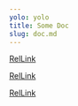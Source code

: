 ```yaml
---
yolo: yolo
title: Some Doc
slug: doc.md
---
```


[RelLink](#some-doc)

[RelLink](../../../readme.md/#group-handbook)

[RelLink](../../../test1/_index.md/)
